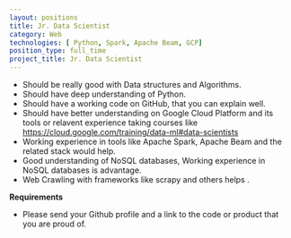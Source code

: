 ```yaml
---
layout: positions
title: Jr. Data Scientist
category: Web
technologies: [ Python, Spark, Apache Beam, GCP]
position_type: full_time
project_title: Jr. Data Scientist
---
```


- Should be really good with Data structures and Algorithms.
- Should have deep understanding of Python.
- Should have a working code on GitHub, that you can explain well.
- Should have better understanding on Google Cloud Platform and its tools or relavent experience taking  courses like  https://cloud.google.com/training/data-ml#data-scientists
- Working experience in tools like Apache Spark, Apache Beam and the related stack would help.
- Good understanding of NoSQL databases, Working experience in NoSQL databases is advantage.  
- Web Crawling with frameworks like scrapy and others helps .

**Requirements**

- Please send your Github profile and a link to the code or product that you
are proud of.

